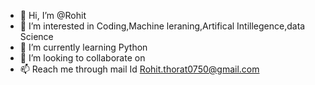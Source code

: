 - 👋 Hi, I’m @Rohit
- 👀 I’m interested in Coding,Machine leraning,Artifical Intillegence,data Science
- 🌱 I’m currently learning Python 
- 💞️ I’m looking to collaborate on 
- 📫 Reach me through mail Id Rohit.thorat0750@gmail.com

<!---
Powerbrkr/Powerbrkr is a ✨ special ✨ repository because its `README.md` (this file) appears on your GitHub profile.
You can click the Preview link to take a look at your changes.
--->
